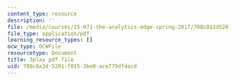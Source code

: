 ```yaml
---
content_type: resource
description: ''
file: /media/courses/15-071-the-analytics-edge-spring-2017/708c8a3d5201f0153be0ace779dfdacd_hqiH39PShmA.pdf
file_type: application/pdf
learning_resource_types: []
ocw_type: OCWFile
resourcetype: Document
title: 3play pdf file
uid: 708c8a3d-5201-f015-3be0-ace779dfdacd
---
```

